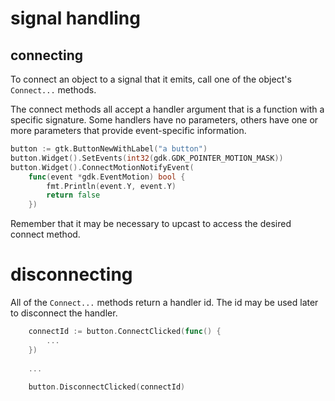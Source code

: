 # signal handling

## connecting
To connect an object to a signal that it emits,
call one of the object's `Connect...` methods.

The connect methods all accept a handler argument
that is a function with a specific signature.
Some handlers have no parameters,
others have one or more parameters that provide event-specific
information.  

```go
button := gtk.ButtonNewWithLabel("a button")
button.Widget().SetEvents(int32(gdk.GDK_POINTER_MOTION_MASK))
button.Widget().ConnectMotionNotifyEvent(
    func(event *gdk.EventMotion) bool {
        fmt.Println(event.Y, event.Y)
        return false
    })
```

Remember that it may be necessary to upcast to access the
desired connect method.

# disconnecting
All of the `Connect...` methods return a handler id.
The id may be used later to disconnect the handler.

```go
    connectId := button.ConnectClicked(func() {
        ...
    })
    
    ...
    
    button.DisconnectClicked(connectId)
```
